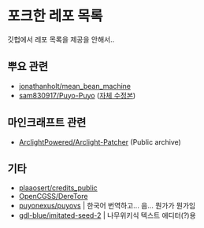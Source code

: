 # 포크한 레포 목록
깃헙에서 레포 목록을 제공을 안해서..

## 뿌요 관련
- [jonathanholt/mean_bean_machine](https://github.com/JeonDohyeon/mean_bean_machine)
- [sam830917/Puyo-Puyo](https://github.com/JeonDohyeon/Puyo-Puyo)
([자체 수정본](https://github.com/JeonDohyeon/puyo_puyo_unity))

## 마인크래프트 관련
- [ArclightPowered/Arclight-Patcher](https://github.com/JeonDohyeon/arclightpatcher-worldedit) (Public archive)

## 기타
- [plaaosert/credits_public](https://github.com/JeonDohyeon/credits_public)
- [OpenCGSS/DereTore](https://github.com/JeonDohyeon/DereTore)
- [puyonexus/puyovs](https://github.com/JeonDohyeon/puyovs) |
한국어 번역하고... 음... 뭔가가 뭔가임
- [gdl-blue/imitated-seed-2](https://github.com/JeonDohyeon/imitated-seed/tree/flight) |
나무위키식 텍스트 에디터(?)용
